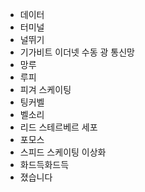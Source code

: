 - 데이터
- 터미널
- 널뛰기
- 기가비트 이더넷 수동 광 통신망
- 망루
- 루피
- 피겨 스케이팅
- 팅커벨
- 벨소리
- 리드 스테르베르 세포
- 포모스
- 스피드 스케이팅 이상화
- 화드득화드득
- 졌습니다 